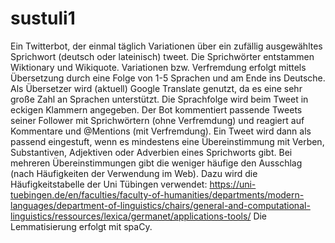 # sustuli1
Ein Twitterbot, der einmal täglich Variationen über ein zufällig ausgewähltes Sprichwort (deutsch oder lateinisch) tweet.
Die Sprichwörter entstammen Wiktionary und Wikiquote. Variationen bzw. Verfremdung erfolgt mittels Übersetzung durch eine Folge von 1-5 Sprachen und am Ende ins Deutsche. Als Übersetzer wird (aktuell) Google Translate genutzt, da es eine sehr große Zahl an Sprachen unterstützt.
Die Sprachfolge wird beim Tweet in eckigen Klammern angegeben.
Der Bot kommentiert passende Tweets seiner Follower mit Sprichwörtern (ohne Verfremdung) und reagiert auf Kommentare und @Mentions (mit Verfremdung).
Ein Tweet wird dann als passend eingestuft, wenn es mindestens eine Übereinstimmung mit Verben, Substantiven, Adjektiven oder Adverbien eines Sprichworts gibt. 
Bei mehreren Übereinstimmungen gibt die weniger häufige den Ausschlag (nach Häufigkeiten der Verwendung im Web). Dazu wird die Häufigkeitstabelle der Uni Tübingen verwendet:
https://uni-tuebingen.de/en/faculties/faculty-of-humanities/departments/modern-languages/department-of-linguistics/chairs/general-and-computational-linguistics/ressources/lexica/germanet/applications-tools/
Die Lemmatisierung erfolgt mit spaCy.
